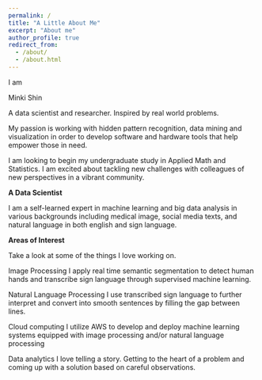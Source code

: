 ```yaml
---
permalink: /
title: "A Little About Me"
excerpt: "About me"
author_profile: true
redirect_from: 
  - /about/
  - /about.html
---
```

I am
<br/>

Minki Shin
<br/>

A data scientist and researcher. Inspired by real world problems. 
<br/>

My passion is working with hidden pattern recognition, data mining and visualization in order to develop software and hardware tools that help empower those in need. 
<br/>

I am looking to begin my undergraduate study in Applied Math and Statistics. I am excited about tackling new challenges with colleagues of new perspectives in a vibrant community.
<br/>

**A Data Scientist**
<br/>

I am a self-learned expert in machine learning and big data analysis in various backgrounds including medical image, social media texts, and natural language in both english and sign language. 
<br/>

**Areas of Interest**
<br/>

Take a look at some of the things I love working on.
<br/>

Image Processing
I apply real time semantic segmentation to detect human hands and transcribe sign language through supervised machine learning. 
<br/>

Natural Language Processing
I use transcribed sign language to further interpret and convert into smooth sentences by filling the gap between lines. 
<br/>

Cloud computing
I utilize AWS to develop and deploy machine learning systems equipped with image processing and/or natural language processing
<br/>

Data analytics
I love telling a story. Getting to the heart of a problem and coming up with a solution based on careful observations.
<br/>